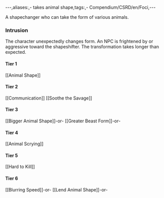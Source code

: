 ---,aliases:,- takes animal shape,tags:,- Compendium/CSRD/en/Foci,---

A shapechanger who can take the form of various animals.
 ### Intrusion
The character unexpectedly changes form. An NPC is frightened by or aggressive toward the shapeshifter. The transformation takes longer than expected.

#### Tier 1
[[Animal Shape]]
#### Tier 2
[[Communication]]
[[Soothe the Savage]]
#### Tier 3
[[Bigger Animal Shape]]-or-
[[Greater Beast Form]]-or-
#### Tier 4
[[Animal Scrying]]
#### Tier 5
[[Hard to Kill]]
#### Tier 6
[[Blurring Speed]]-or-
[[Lend Animal Shape]]-or-

